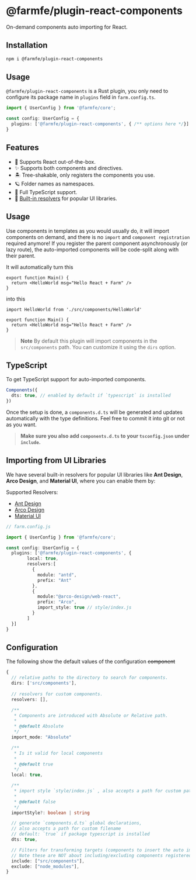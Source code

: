 # @farmfe/plugin-react-components

On-demand components auto importing for React.

## Installation

```bash
npm i @farmfe/plugin-react-components
```

## Usage

`@farmfe/plugin-react-components` is a Rust plugin, you only need to configure its package name in `plugins` field in `farm.config.ts`.

```ts {4}
import { UserConfig } from '@farmfe/core';

const config: UserConfig = {
  plugins: ['@farmfe/plugin-react-components', { /** options here */}]
}
```

## Features

- 💚 Supports React out-of-the-box.
- ✨ Supports both components and directives.
- 🏝 Tree-shakable, only registers the components you use.
- 🪐 Folder names as namespaces.
- 🦾 Full TypeScript support.
- 🌈 [Built-in resolvers](#importing-from-ui-libraries) for popular UI libraries.

## Usage

Use components in templates as you would usually do, it will import components on demand, and there is no `import` and `component registration` required anymore! If you register the parent component asynchronously (or lazy route), the auto-imported components will be code-split along with their parent.

It will automatically turn this

```tsx
export function Main() {
  return <HelloWorld msg="Hello React + Farm" />
}
```

into this

```tsx
import HelloWorld from './src/components/HelloWorld'

export function Main() {
  return <HelloWorld msg="Hello React + Farm" />
}
```

> **Note**
> By default this plugin will import components in the `src/components` path. You can customize it using the `dirs` option.

## TypeScript

To get TypeScript support for auto-imported components.

```ts
Components({
  dts: true, // enabled by default if `typescript` is installed
})
```

Once the setup is done, a `components.d.ts` will be generated and updates automatically with the type definitions. Feel free to commit it into git or not as you want.

> **Make sure you also add `components.d.ts` to your `tsconfig.json` under `include`.**

## Importing from UI Libraries

We have several built-in resolvers for popular UI libraries like **Ant Design**, **Arco Design**, and **Material UI**, where you can enable them by:

Supported Resolvers:

- [Ant Design](https://ant.design/)
- [Arco Design](https://arco.design/react/docs/start)
- [Material UI](https://mui.com/)

```ts
// farm.config.js

import { UserConfig } from '@farmfe/core';

const config: UserConfig = {
  plugins: ['@farmfe/plugin-react-components', {
        local: true,
        resolvers:[
          {
            module: "antd",
            prefix: "Ant"
          },
          {
            module:"@arco-design/web-react",
            prefix: "Arco",
            import_style: true // style/index.js
          }
        ]
  }]
}
```

## Configuration

The following show the default values of the configuration
<strike>component</strike>

```ts
{
  // relative paths to the directory to search for components.
  dirs: ['src/components'],
  
  // resolvers for custom components.
  resolvers: [],

  /**
   * Components are introduced with Absolute or Relative path.
   *
   * @default Absolute
   */
  import_mode: "Absolute"

  /**
   * Is it valid for local components
   *
   * @default true
   */
  local: true,

  /**
   * import style `style/index.js` , also accepts a path for custom path (<Component>/**) with components
   *
   * @default false
   */
  importStyle?: boolean | string 

  // generate `components.d.ts` global declarations,
  // also accepts a path for custom filename
  // default: `true` if package typescript is installed
  dts: true,

  // Filters for transforming targets (components to insert the auto import)
  // Note these are NOT about including/excluding components registered - use `Regex` for that
  include: ["src/components"],
  exclude: ["node_modules"],
}
```
